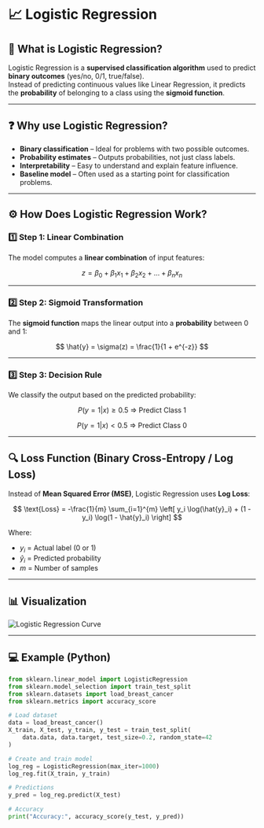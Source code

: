 # 📈 Logistic Regression

## 📌 What is Logistic Regression?
Logistic Regression is a **supervised classification algorithm** used to predict **binary outcomes** (yes/no, 0/1, true/false).  
Instead of predicting continuous values like Linear Regression, it predicts the **probability** of belonging to a class using the **sigmoid function**.

---

## ❓ Why use Logistic Regression?
- **Binary classification** – Ideal for problems with two possible outcomes.  
- **Probability estimates** – Outputs probabilities, not just class labels.  
- **Interpretability** – Easy to understand and explain feature influence.  
- **Baseline model** – Often used as a starting point for classification problems.  

---

## ⚙ How Does Logistic Regression Work?

### 1️⃣ Step 1: Linear Combination
The model computes a **linear combination** of input features:

$$
z = \beta_0 + \beta_1 x_1 + \beta_2 x_2 + \dots + \beta_n x_n
$$

---

### 2️⃣ Step 2: Sigmoid Transformation
The **sigmoid function** maps the linear output into a **probability** between 0 and 1:

$$
\hat{y} = \sigma(z) = \frac{1}{1 + e^{-z}}
$$

---

### 3️⃣ Step 3: Decision Rule
We classify the output based on the predicted probability:

$$
P(y=1|x) \geq 0.5 \ \Rightarrow \ \text{Predict Class 1}
$$

$$
P(y=1|x) < 0.5 \ \Rightarrow \ \text{Predict Class 0}
$$

---

## 🔍 Loss Function (Binary Cross-Entropy / Log Loss)

Instead of **Mean Squared Error (MSE)**, Logistic Regression uses **Log Loss**:

$$
\text{Loss} = -\frac{1}{m} \sum_{i=1}^{m} \left[ y_i \log(\hat{y}_i) + (1 - y_i) \log(1 - \hat{y}_i) \right]
$$

Where:
- $y_i$ = Actual label (0 or 1)  
- $\hat{y}_i$ = Predicted probability  
- $m$ = Number of samples  


---

## 📊 Visualization
![Logistic Regression Curve](https://upload.wikimedia.org/wikipedia/commons/6/6d/Exam_pass_logistic_curve.jpeg)

---

## 💻 Example (Python)
```python
from sklearn.linear_model import LogisticRegression
from sklearn.model_selection import train_test_split
from sklearn.datasets import load_breast_cancer
from sklearn.metrics import accuracy_score

# Load dataset
data = load_breast_cancer()
X_train, X_test, y_train, y_test = train_test_split(
    data.data, data.target, test_size=0.2, random_state=42
)

# Create and train model
log_reg = LogisticRegression(max_iter=1000)
log_reg.fit(X_train, y_train)

# Predictions
y_pred = log_reg.predict(X_test)

# Accuracy
print("Accuracy:", accuracy_score(y_test, y_pred))
